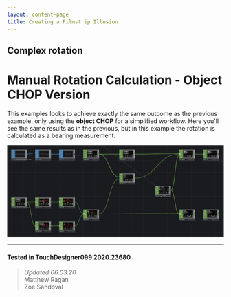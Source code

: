 ```yaml
---
layout: content-page
title: Creating a Filmstrip Illusion
---
```

## Complex rotation
# Manual Rotation Calculation - Object CHOP Version

This examples looks to achieve exactly the same outcome as the previous example, only using the **object CHOP** for a simplified workflow. Here you'll see the same results as in the previous, but in this example the rotation is calculated as a bearing measurement.

![](/assets/imgs/complex-rotation/manual-rotation-object/manual-rotation-object-01.jpg)	

---

#### Tested in TouchDesigner099 2020.23680 
>*Updated 06.03.20*  
Matthew Ragan  
Zoe Sandoval   
